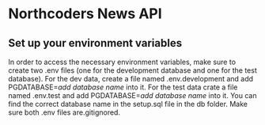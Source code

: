 # Northcoders News API

## Set up your environment variables

In order to access the necessary environment variables, make sure to create two .env files (one for the development database and one for the test database). For the dev data, create a file named .env.development and add PGDATABASE=*add database name* into it. For the test data crate a file named .env.test and add PGDATABASE=*add database name* into it. You can find the correct database name in the setup.sql file in the db folder. Make sure both .env files are.gitignored. 